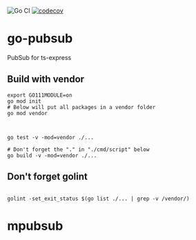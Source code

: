 
![Go CI](https://github.com/mchirico/go-pubsub/workflows/Go%20CI/badge.svg)
[![codecov](https://codecov.io/gh/mchirico/go-pubsub/branch/master/graph/badge.svg)](https://codecov.io/gh/mchirico/go-pubsub)
# go-pubsub


PubSub for ts-express




## Build with vendor
```
export GO111MODULE=on
go mod init
# Below will put all packages in a vendor folder
go mod vendor



go test -v -mod=vendor ./...

# Don't forget the "." in "./cmd/script" below
go build -v -mod=vendor ./...
```


## Don't forget golint

```

golint -set_exit_status $(go list ./... | grep -v /vendor/)

```


# mpubsub
